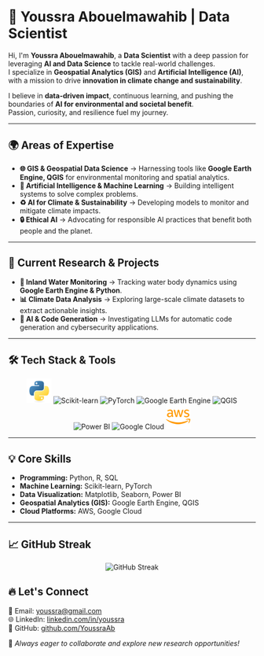 # 🚀 Youssra Abouelmawahib | Data Scientist  

Hi, I'm **Youssra Abouelmawahib**, a **Data Scientist** with a deep passion for leveraging **AI and Data Science** to tackle real-world challenges.  
I specialize in **Geospatial Analytics (GIS)** and **Artificial Intelligence (AI)**, with a mission to drive **innovation in climate change and sustainability**.  

I believe in **data-driven impact**, continuous learning, and pushing the boundaries of **AI for environmental and societal benefit**.  
Passion, curiosity, and resilience fuel my journey.  

---

## 🌍 Areas of Expertise  
- **🌐 GIS & Geospatial Data Science** → Harnessing tools like **Google Earth Engine, QGIS** for environmental monitoring and spatial analytics.  
- **🤖 Artificial Intelligence & Machine Learning** → Building intelligent systems to solve complex problems.  
- **♻️ AI for Climate & Sustainability** → Developing models to monitor and mitigate climate impacts.  
- **🔒 Ethical AI** → Advocating for responsible AI practices that benefit both people and the planet.  

---

## 🔬 Current Research & Projects  
- **🌊 Inland Water Monitoring** → Tracking water body dynamics using **Google Earth Engine & Python**.  
- **📊 Climate Data Analysis** → Exploring large-scale climate datasets to extract actionable insights.  
- **🤖 AI & Code Generation** → Investigating LLMs for automatic code generation and cybersecurity applications.  

---

## 🛠️ Tech Stack & Tools  
<p align="center">
  <img src="https://raw.githubusercontent.com/devicons/devicon/master/icons/python/python-original.svg" alt="Python" width="50" height="50"/>
  <img src="https://upload.wikimedia.org/wikipedia/commons/0/05/Scikit_learn_logo_small.svg" alt="Scikit-learn" width="50" height="50"/>
  <img src="https://upload.wikimedia.org/wikipedia/commons/1/10/PyTorch_logo_icon.svg" alt="PyTorch" width="50" height="50"/>
  <img src="https://b.thumbs.redditmedia.com/X9PQAO7ZF1oj5ZxFmgWBFHP-xzqHlRJoUxnzBno2jcA.png" alt="Google Earth Engine" width="50" height="50"/>
  <img src="https://www.qgis.org/img/logosign.svg" alt="QGIS" width="50" height="50"/>
  <img src="https://upload.wikimedia.org/wikipedia/commons/c/cf/New_Power_BI_Logo.svg" alt="Power BI" width="50" height="50"/>
  <img src="https://cdn.jsdelivr.net/gh/devicons/devicon/icons/googlecloud/googlecloud-original.svg" alt="Google Cloud" width="50" height="50"/>
  <img src="https://github.com/devicons/devicon/blob/master/icons/amazonwebservices/amazonwebservices-plain-wordmark.svg" alt="AWS" width="50" height="50"/>
</p>

---

## 💡 Core Skills  
- **Programming:** Python, R, SQL  
- **Machine Learning:** Scikit-learn, PyTorch  
- **Data Visualization:** Matplotlib, Seaborn, Power BI  
- **Geospatial Analytics (GIS):** Google Earth Engine, QGIS  
- **Cloud Platforms:** AWS, Google Cloud  

---

## 📈 GitHub Streak  
<p align="center">
  <img src="https://github-readme-streak-stats.herokuapp.com/?user=Youssra1999&theme=dark" alt="GitHub Streak"/>
</p>

## 🔥 Let's Connect
📧 Email: [youssra@gmail.com](mailto:youssra.abouelmawahib.19999@gmail.com)  
🌐 LinkedIn: [linkedin.com/in/youssra](https://www.linkedin.com/in/youssra-a-263509326/)  
🔗 GitHub: [github.com/YoussraAb](https://github.com/Youssra1999)

🚀 *Always eager to collaborate and explore new research opportunities!*
